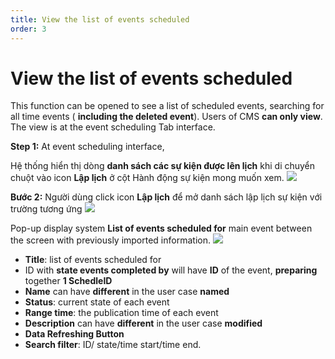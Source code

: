 ```yaml
---
title: View the list of events scheduled
order: 3
---
```


# View the list of events scheduled
This function can be opened to see a list of scheduled events, searching for all time events ( **including the deleted event**). Users of CMS **can only view**. The view is at the event scheduling Tab interface.

 **Step 1:** At event scheduling interface,

 Hệ thống hiển thị dòng **danh sách các sự kiện được lên lịch** khi di chuyển chuột vào icon **Lập lịch** ở cột Hành động sự kiện mong muốn xem. ![](../../images/icon_schedule.png)

 **Bước 2:** Người dùng click icon **Lập lịch** để mở danh sách lập lịch sự kiện với trường tương ứng ![](../../images/icon_schedule.png)

 Pop-up display system **List of events scheduled for** main event between the screen with previously imported information. ![](../../images/Popup_Schedule_List.png)

* **Title**: list of events scheduled for
* ID with **state events completed by** will have **ID** of the event, **preparing** together **1 SchedleID**
* **Name** can have **different** in the user case **named**
* **Status**: current state of each event
* **Range time**: the publication time of each event
* **Description** can have **different** in the user case **modified**
* **Data Refreshing Button**
* **Search filter**: ID/ state/time start/time end. 